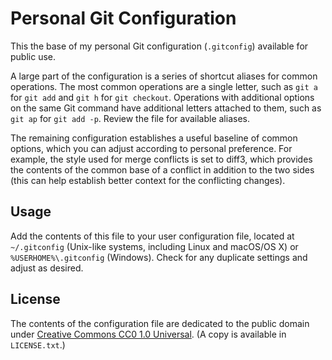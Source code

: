 # Personal Git Configuration

This the base of my personal Git configuration (`.gitconfig`) available for public use.

A large part of the configuration is a series of shortcut aliases for common operations. The most common operations are a single letter, such as `git a` for `git add` and `git h` for `git checkout`. Operations with additional options on the same Git command have additional letters attached to them, such as `git ap` for `git add -p`. Review the file for available aliases.

The remaining configuration establishes a useful baseline of common options, which you can adjust according to personal preference. For example, the style used for merge conflicts is set to diff3, which provides the contents of the common base of a conflict in addition to the two sides (this can help establish better context for the conflicting changes).

## Usage

Add the contents of this file to your user configuration file, located at `~/.gitconfig` (Unix-like systems, including Linux and macOS/OS X) or `%USERHOME%\.gitconfig` (Windows). Check for any duplicate settings and adjust as desired.

## License

The contents of the configuration file are dedicated to the public domain under [Creative Commons CC0 1.0 Universal](https://creativecommons.org/publicdomain/zero/1.0/). (A copy is available in `LICENSE.txt`.)
